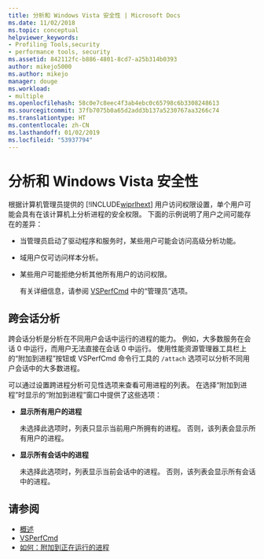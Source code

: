 ```yaml
---
title: 分析和 Windows Vista 安全性 | Microsoft Docs
ms.date: 11/02/2018
ms.topic: conceptual
helpviewer_keywords:
- Profiling Tools,security
- performance tools, security
ms.assetid: 842112fc-b886-4801-8cd7-a25b314b0393
author: mikejo5000
ms.author: mikejo
manager: douge
ms.workload:
- multiple
ms.openlocfilehash: 58c0e7c8eec4f3ab4ebc0c65798c6b3308248613
ms.sourcegitcommit: 37fb7075b0a65d2add3b137a5230767aa3266c74
ms.translationtype: HT
ms.contentlocale: zh-CN
ms.lasthandoff: 01/02/2019
ms.locfileid: "53937794"
---
```

# <a name="profiling-and-windows-vista-security"></a>分析和 Windows Vista 安全性

根据计算机管理员提供的 [!INCLUDE[wiprlhext](../debugger/includes/wiprlhext_md.md)] 用户访问权限设置，单个用户可能会具有在该计算机上分析进程的安全权限。 下面的示例说明了用户之间可能存在的差异：

- 当管理员启动了驱动程序和服务时，某些用户可能会访问高级分析功能。

- 域用户仅可访问样本分析。

- 某些用户可能拒绝分析其他所有用户的访问权限。

  有关详细信息，请参阅 [VSPerfCmd](../profiling/vsperfcmd.md) 中的“管理员”选项。

## <a name="cross-session-profiling"></a>跨会话分析

跨会话分析是分析在不同用户会话中运行的进程的能力。 例如，大多数服务在会话 0 中运行，而用户无法直接在会话 0 中运行。 使用性能资源管理器工具栏上的“附加到进程”按钮或 VSPerfCmd 命令行工具的 `/attach` 选项可以分析不同用户会话中的大多数进程。

可以通过设置跨进程分析可见性选项来查看可用进程的列表。 在选择“附加到进程”时显示的“附加到进程”窗口中提供了这些选项：

- **显示所有用户的进程**

  未选择此选项时，列表只显示当前用户所拥有的进程。 否则，该列表会显示所有用户的进程。

- **显示所有会话中的进程**

  未选择此选项时，列表显示当前会话中的进程。 否则，该列表会显示所有会话中的进程。

## <a name="see-also"></a>请参阅

- [概述](../profiling/overviews-performance-tools.md)
- [VSPerfCmd](../profiling/vsperfcmd.md)
- [如何：附加到正在运行的进程](/previous-versions/visualstudio/visual-studio-2010/c6wf8e4z\(v\=vs.100\))

